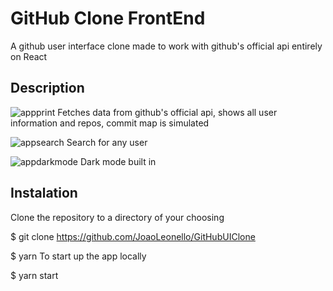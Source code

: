 # GitHub Clone FrontEnd

A github user interface clone made to work with github's official api entirely on React

## Description
![appprint](https://user-images.githubusercontent.com/55457001/93316795-09117f80-f7e3-11ea-8cfb-bedbdd63f006.png)
Fetches data from github's official api, shows all user information and repos, commit map is simulated

![appsearch](https://prnt.sc/ui5tgb)
Search for any user

![appdarkmode](https://prnt.sc/ui5u6y)
Dark mode built in

## Instalation

Clone the repository to a directory of your choosing

$ git clone https://github.com/JoaoLeonello/GitHubUIClone

$ yarn
To start up the app locally

$ yarn start
